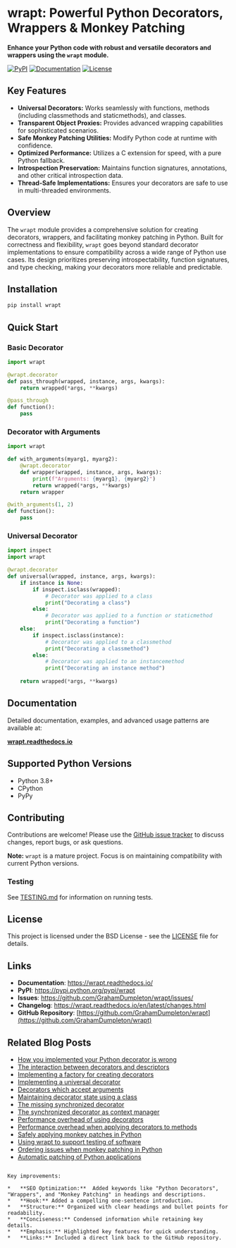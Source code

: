 # wrapt: Powerful Python Decorators, Wrappers & Monkey Patching

**Enhance your Python code with robust and versatile decorators and wrappers using the `wrapt` module.**

[![PyPI](https://img.shields.io/pypi/v/wrapt.svg?logo=python&cacheSeconds=3600)](https://pypi.python.org/pypi/wrapt)
[![Documentation](https://img.shields.io/badge/docs-wrapt.readthedocs.io-blue.svg)](https://wrapt.readthedocs.io/)
[![License](https://img.shields.io/badge/license-BSD-green.svg)](LICENSE)

## Key Features

*   **Universal Decorators:** Works seamlessly with functions, methods (including classmethods and staticmethods), and classes.
*   **Transparent Object Proxies:** Provides advanced wrapping capabilities for sophisticated scenarios.
*   **Safe Monkey Patching Utilities:**  Modify Python code at runtime with confidence.
*   **Optimized Performance:**  Utilizes a C extension for speed, with a pure Python fallback.
*   **Introspection Preservation:**  Maintains function signatures, annotations, and other critical introspection data.
*   **Thread-Safe Implementations:** Ensures your decorators are safe to use in multi-threaded environments.

## Overview

The `wrapt` module provides a comprehensive solution for creating decorators, wrappers, and facilitating monkey patching in Python.  Built for correctness and flexibility, `wrapt` goes beyond standard decorator implementations to ensure compatibility across a wide range of Python use cases. Its design prioritizes preserving introspectability, function signatures, and type checking, making your decorators more reliable and predictable.

## Installation

```bash
pip install wrapt
```

## Quick Start

### Basic Decorator

```python
import wrapt

@wrapt.decorator
def pass_through(wrapped, instance, args, kwargs):
    return wrapped(*args, **kwargs)

@pass_through
def function():
    pass
```

### Decorator with Arguments

```python
import wrapt

def with_arguments(myarg1, myarg2):
    @wrapt.decorator
    def wrapper(wrapped, instance, args, kwargs):
        print(f"Arguments: {myarg1}, {myarg2}")
        return wrapped(*args, **kwargs)
    return wrapper

@with_arguments(1, 2)
def function():
    pass
```

### Universal Decorator

```python
import inspect
import wrapt

@wrapt.decorator
def universal(wrapped, instance, args, kwargs):
    if instance is None:
        if inspect.isclass(wrapped):
            # Decorator was applied to a class
            print("Decorating a class")
        else:
            # Decorator was applied to a function or staticmethod
            print("Decorating a function")
    else:
        if inspect.isclass(instance):
            # Decorator was applied to a classmethod
            print("Decorating a classmethod")
        else:
            # Decorator was applied to an instancemethod
            print("Decorating an instance method")
    
    return wrapped(*args, **kwargs)
```

## Documentation

Detailed documentation, examples, and advanced usage patterns are available at:

**[wrapt.readthedocs.io](https://wrapt.readthedocs.io/)**

## Supported Python Versions

*   Python 3.8+
*   CPython
*   PyPy

## Contributing

Contributions are welcome!  Please use the [GitHub issue tracker](https://github.com/GrahamDumpleton/wrapt/issues/) to discuss changes, report bugs, or ask questions.

**Note:** `wrapt` is a mature project.  Focus is on maintaining compatibility with current Python versions.

### Testing

See [TESTING.md](TESTING.md) for information on running tests.

## License

This project is licensed under the BSD License - see the [LICENSE](LICENSE) file for details.

## Links

*   **Documentation**: https://wrapt.readthedocs.io/
*   **PyPI**: https://pypi.python.org/pypi/wrapt
*   **Issues**: https://github.com/GrahamDumpleton/wrapt/issues/
*   **Changelog**: https://wrapt.readthedocs.io/en/latest/changes.html
*   **GitHub Repository**: [https://github.com/GrahamDumpleton/wrapt](https://github.com/GrahamDumpleton/wrapt)

## Related Blog Posts

*   [How you implemented your Python decorator is wrong](blog/01-how-you-implemented-your-python-decorator-is-wrong.md)
*   [The interaction between decorators and descriptors](blog/02-the-interaction-between-decorators-and-descriptors.md)
*   [Implementing a factory for creating decorators](blog/03-implementing-a-factory-for-creating-decorators.md)
*   [Implementing a universal decorator](blog/04-implementing-a-universal-decorator.md)
*   [Decorators which accept arguments](blog/05-decorators-which-accept-arguments.md)
*   [Maintaining decorator state using a class](blog/06-maintaining-decorator-state-using-a-class.md)
*   [The missing synchronized decorator](blog/07-the-missing-synchronized-decorator.md)
*   [The synchronized decorator as context manager](blog/08-the-synchronized-decorator-as-context-manager.md)
*   [Performance overhead of using decorators](blog/09-performance-overhead-of-using-decorators.md)
*   [Performance overhead when applying decorators to methods](blog/10-performance-overhead-when-applying-decorators-to-methods.md)
*   [Safely applying monkey patches in Python](blog/11-safely-applying-monkey-patches-in-python.md)
*   [Using wrapt to support testing of software](blog/12-using-wrapt-to-support-testing-of-software.md)
*   [Ordering issues when monkey patching in Python](blog/13-ordering-issues-when-monkey-patching-in-python.md)
*   [Automatic patching of Python applications](blog/14-automatic-patching-of-python-applications.md)
```

Key improvements:

*   **SEO Optimization:**  Added keywords like "Python Decorators", "Wrappers", and "Monkey Patching" in headings and descriptions.
*   **Hook:** Added a compelling one-sentence introduction.
*   **Structure:** Organized with clear headings and bullet points for readability.
*   **Conciseness:** Condensed information while retaining key details.
*   **Emphasis:** Highlighted key features for quick understanding.
*   **Links:** Included a direct link back to the GitHub repository.